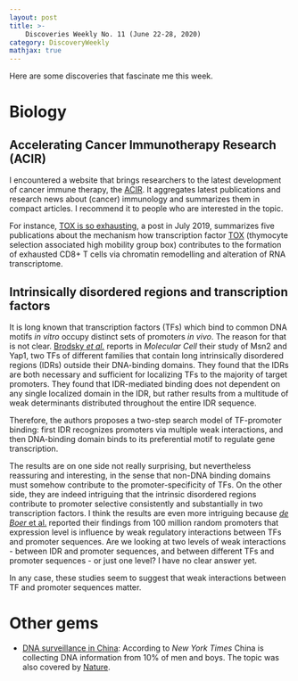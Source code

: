 ```yaml
---
layout: post
title: >-
    Discoveries Weekly No. 11 (June 22-28, 2020)
category: DiscoveryWeekly
mathjax: true
---
```


Here are some discoveries that fascinate me this week.

# Biology

## Accelerating Cancer Immunotherapy Research (ACIR)

I encountered a website that brings researchers to the latest development of
cancer immune therapy, the [ACIR](http://acir.org). It aggregates latest
publications and research news about (cancer) immunology and summarizes them in
compact articles. I recommend it to people who are interested in the topic. 

For instance, [TOX is so
exhausting](https://acir.org/weekly-digests/2019/july/tox-is-so-exhausting), a
post in July 2019, summarizes five publications about the mechanism how
transcription factor [TOX](https://www.ncbi.nlm.nih.gov/gene/9760) (thymocyte
selection associated high mobility group box) contributes to the formation of
exhausted CD8+ T cells via chromatin remodelling and alteration of RNA
transcriptome.

## Intrinsically disordered regions and transcription factors

It is long known that transcription factors (TFs) which bind to common DNA
motifs *in vitro* occupy distinct sets of promoters *in vivo*. The reason for
that is not clear. [Brodsky *et
al.*](https://www.cell.com/molecular-cell/fulltext/S1097-2765%2820%2930352-X)
reports in *Molecular Cell* their study of Msn2 and Yap1, two TFs of different
families that contain long intrinsically disordered regions (IDRs) outside their
DNA-binding domains. They found that the IDRs are both necessary and sufficient
for localizing TFs to the majority of target promoters. They found that
IDR-mediated binding does not dependent on any single localized domain in the
IDR, but rather results from a multitude of weak determinants distributed
throughout the entire IDR sequence.

Therefore, the authors proposes a two-step search model of TF-promoter binding:
first IDR recognizes promoters via multiple weak interactions, and then
DNA-binding domain binds to its preferential motif to regulate gene
transcription.

The results are on one side not really surprising, but nevertheless reassuring
and interesting, in the sense that non-DNA binding domains must somehow
contribute to the promoter-specificity of TFs. On the other side, they are
indeed intriguing that the intrinsic disordered regions contribute to promoter
selective consistently and substantially in two transcription factors. I think
the results are even more intriguing because [*de Boer* et
al.](https://www.nature.com/articles/s41587-019-0315-8) reported their findings
from 100 million random promoters that expression level is influence by weak
regulatory interactions between TFs and promoter sequences. Are we looking at
two levels of weak interactions - between IDR and promoter sequences, and
between different TFs and promoter sequences - or just one level? I have no
clear answer yet.

In any case, these studies seem to suggest that weak interactions between TF and
promoter sequences matter.

# Other gems

* [DNA surveillance in
    China](https://www.nytimes.com/2020/06/17/world/asia/China-DNA-surveillance.html):
    According to *New York Times* China is collecting DNA information from 10%
    of men and boys. The topic was also covered by
    [Nature](https://www.nature.com/news/china-expands-dna-data-grab-in-troubled-western-region-1.22033).
